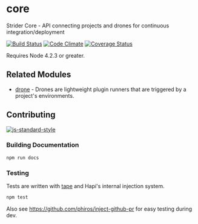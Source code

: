 # core

Strider Core - API connecting projects and drones for continuous integration/deployment

[![Build Status](https://travis-ci.org/Strider-CD/core.svg)](https://travis-ci.org/Strider-CD/core)
[![Code Climate](https://codeclimate.com/github/Strider-CD/core/badges/gpa.svg)](https://codeclimate.com/github/Strider-CD/core)
[![Coverage Status](https://coveralls.io/repos/Strider-CD/core/badge.svg?branch=master&service=github)](https://coveralls.io/github/Strider-CD/core?branch=master)

Requires Node 4.2.3 or greater.

## Related Modules

* [drone](https://github.com/Strider-CD/drone) - Drones are lightweight plugin
  runners that are triggered by a project's environments.

## Contributing

[![js-standard-style](https://cdn.rawgit.com/feross/standard/master/badge.svg)](https://github.com/feross/standard)

### Building Documentation

```no-highlight
npm run docs
```

### Testing

Tests are written with [tape] and Hapi's internal injection system.

```sh
npm test
```

Also see https://github.com/phiros/inject-github-pr for easy testing during dev.

[tape]: https://github.com/substack/tape
